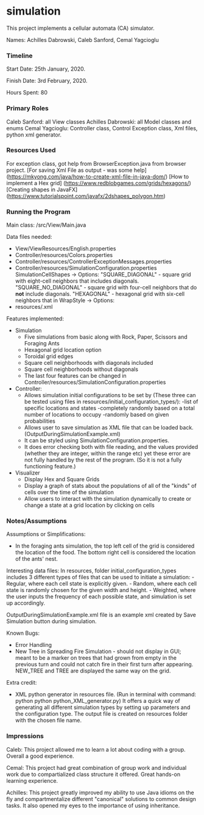 simulation
====

This project implements a cellular automata (CA) simulator.

Names: Achilles Dabrowski, Caleb Sanford, Cemal Yagcioglu

### Timeline

Start Date: 25th January, 2020.

Finish Date: 3rd February, 2020.

Hours Spent: 80 

### Primary Roles
Caleb Sanford: all View classes
Achilles Dabrowski: all Model classes and enums 
Cemal Yagcioglu: Controller class, Control Exception class, Xml files, python xml generator. 

### Resources Used
For exception class, got help from BrowserException.java from browser project.
[For saving Xml File as output - was some help] (https://mkyong.com/java/how-to-create-xml-file-in-java-dom/) 
[How to implement a Hex grid] (https://www.redblobgames.com/grids/hexagons/)
[Creating shapes in JavaFX] (https://www.tutorialspoint.com/javafx/2dshapes_polygon.htm)


### Running the Program

Main class: /src/View/Main.java

Data files needed: 
- View/ViewResources/English.properties
- Controller/resources/Colors.properties
- Controller/resources/ControllerExceptionMessages.properties
- Controller/resources/SimulationConfiguration.properties
    SimulationCellShapes -> Options: "SQUARE_DIAGONAL" - square grid with eight-cell neighbors that includes diagonals.
     "SQUARE_NO_DIAGONAL" - square grid with four-cell neighbors that do **not** include diagonals.
     "HEXAGONAL" - hexagonal grid with six-cell neighbors that in
    WrapStyle -> Options: 
- resources/<USER CREATED>.xml


Features implemented:
- Simulation
    - Five simulations from basic along with Rock, Paper, Scissors and Foraging Ants
    - Hexagonal grid location option
    - Toroidal grid edges
    - Square cell neighborhoods with diagonals included
    - Square cell neighborhoods without diagonals 
    - The last four features can be changed in Controller/resources/SimulationConfiguration.properties 
- Controller:
    - Allows simulation initial configurations to be set by (These three can be tested using files in resources/initial_configuration_types/):
        -list of specific locations and states
        -completely randomly based on a total number of locations to occupy
        -randomly based on given probabilities
   - Allows user to save simulation as XML file that can be loaded back. (OutputDuringSimulationExample.xml)
   - It can be styled using SimulationConfiguration.properties. 
   - It does error checking both with file reading, and the values provided (whether they are integer, within the range etc) yet these error are not
      fully handled by the rest of the program. (So it is not a fully functioning feature.)
- Visualizer
    - Display Hex and Square Grids
    - Display a graph of stats about the populations of all of the "kinds" of cells over the time of the simulation
    - Allow users to interact with the simulation dynamically to create or change a state at a grid location by clicking
    on cells 



### Notes/Assumptions

Assumptions or Simplifications:

- In the foraging ants simulation, the top left cell of the grid is considered the location of the food. The bottom right cell
is considered the location of the ants' nest. 

Interesting data files:
In resources, folder initial_configuration_types includes 3 different types of files that can be used to initiate a simulation:
    - Regular, where each cell state is explicitly given.
    - Random, where each cell state is randomly chosen for the given width and height.
    - Weighted, where the user inputs the frequency of each possible state, and simulation is set up accordingly.
    
OutputDuringSimulationExample.xml file is an example xml created by Save Simulation button during simulation. 

Known Bugs:
- Error Handling
- New Tree in Spreading Fire Simulation - should not display in GUI; meant to be a marker on trees that had grown from empty
in the previous turn and could not catch fire in their first turn after appearing. NEW_TREE and TREE are displayed the same
way on the grid. 

Extra credit:
- XML python generator in resources file.  (Run in terminal with command: python python python_XML_generator.py)
  It offers a quick way of generating all different simulation types by setting up parameters and the configuration type.
  The output file is created on resources folder with the chosen file name.


### Impressions

Caleb: This project allowed me to learn a lot about coding 
with a group. Overall a good experience.

Cemal: This project had great combination of group work and individual work due to compartialized class
structure it offered. Great hands-on learning experience.

Achilles: This project greatly improved my ability to use Java idioms on the fly and compartmentalize different
"canonical" solutions to common design tasks. It also opened my eyes to the importance of using inheritance. 
